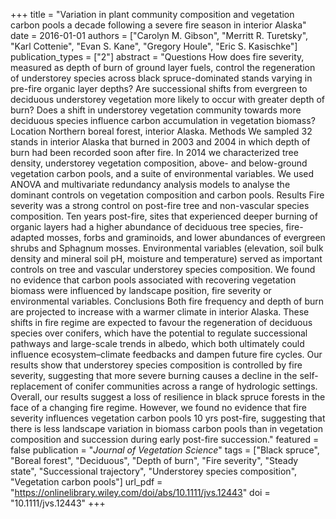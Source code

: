 +++
title = "Variation in plant community composition and vegetation carbon pools a decade following a severe fire season in interior Alaska"
date = 2016-01-01
authors = ["Carolyn M. Gibson", "Merritt R. Turetsky", "Karl Cottenie", "Evan S. Kane", "Gregory Houle", "Eric S. Kasischke"]
publication_types = ["2"]
abstract = "Questions How does fire severity, measured as depth of burn of ground layer fuels, control the regeneration of understorey species across black spruce-dominated stands varying in pre-fire organic layer depths? Are successional shifts from evergreen to deciduous understorey vegetation more likely to occur with greater depth of burn? Does a shift in understorey vegetation community towards more deciduous species influence carbon accumulation in vegetation biomass? Location Northern boreal forest, interior Alaska. Methods We sampled 32 stands in interior Alaska that burned in 2003 and 2004 in which depth of burn had been recorded soon after fire. In 2014 we characterized tree density, understorey vegetation composition, above- and below-ground vegetation carbon pools, and a suite of environmental variables. We used ANOVA and multivariate redundancy analysis models to analyse the dominant controls on vegetation composition and carbon pools. Results Fire severity was a strong control on post-fire tree and non-vascular species composition. Ten years post-fire, sites that experienced deeper burning of organic layers had a higher abundance of deciduous tree species, fire-adapted mosses, forbs and graminoids, and lower abundances of evergreen shrubs and Sphagnum mosses. Environmental variables (elevation, soil bulk density and mineral soil pH, moisture and temperature) served as important controls on tree and vascular understorey species composition. We found no evidence that carbon pools associated with recovering vegetation biomass were influenced by landscape position, fire severity or environmental variables. Conclusions Both fire frequency and depth of burn are projected to increase with a warmer climate in interior Alaska. These shifts in fire regime are expected to favour the regeneration of deciduous species over conifers, which have the potential to regulate successional pathways and large-scale trends in albedo, which both ultimately could influence ecosystem–climate feedbacks and dampen future fire cycles. Our results show that understorey species composition is controlled by fire severity, suggesting that more severe burning causes a decline in the self-replacement of conifer communities across a range of hydrologic settings. Overall, our results suggest a loss of resilience in black spruce forests in the face of a changing fire regime. However, we found no evidence that fire severity influences vegetation carbon pools 10 yrs post-fire, suggesting that there is less landscape variation in biomass carbon pools than in vegetation composition and succession during early post-fire succession."
featured = false
publication = "*Journal of Vegetation Science*"
tags = ["Black spruce", "Boreal forest", "Deciduous", "Depth of burn", "Fire severity", "Steady state", "Successional trajectory", "Understorey species composition", "Vegetation carbon pools"]
url_pdf = "https://onlinelibrary.wiley.com/doi/abs/10.1111/jvs.12443"
doi = "10.1111/jvs.12443"
+++

